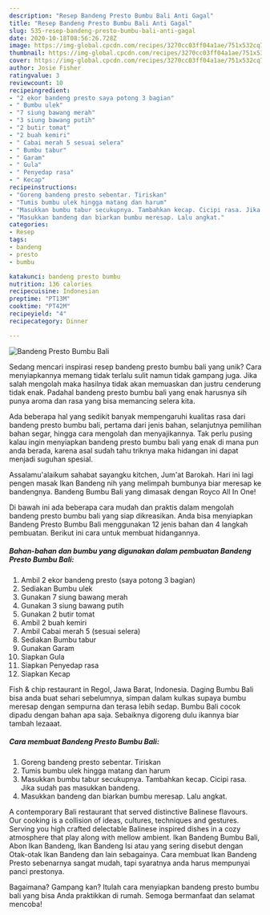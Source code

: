 ```yaml
---
description: "Resep Bandeng Presto Bumbu Bali Anti Gagal"
title: "Resep Bandeng Presto Bumbu Bali Anti Gagal"
slug: 535-resep-bandeng-presto-bumbu-bali-anti-gagal
date: 2020-10-18T08:56:26.728Z
image: https://img-global.cpcdn.com/recipes/3270cc03ff04a1ae/751x532cq70/bandeng-presto-bumbu-bali-foto-resep-utama.jpg
thumbnail: https://img-global.cpcdn.com/recipes/3270cc03ff04a1ae/751x532cq70/bandeng-presto-bumbu-bali-foto-resep-utama.jpg
cover: https://img-global.cpcdn.com/recipes/3270cc03ff04a1ae/751x532cq70/bandeng-presto-bumbu-bali-foto-resep-utama.jpg
author: Josie Fisher
ratingvalue: 3
reviewcount: 10
recipeingredient:
- "2 ekor bandeng presto saya potong 3 bagian"
- " Bumbu ulek"
- "7 siung bawang merah"
- "3 siung bawang putih"
- "2 butir tomat"
- "2 buah kemiri"
- " Cabai merah 5 sesuai selera"
- " Bumbu tabur"
- " Garam"
- " Gula"
- " Penyedap rasa"
- " Kecap"
recipeinstructions:
- "Goreng bandeng presto sebentar. Tiriskan"
- "Tumis bumbu ulek hingga matang dan harum"
- "Masukkan bumbu tabur secukupnya. Tambahkan kecap. Cicipi rasa. Jika sudah pas masukkan bandeng."
- "Masukkan bandeng dan biarkan bumbu meresap. Lalu angkat."
categories:
- Resep
tags:
- bandeng
- presto
- bumbu

katakunci: bandeng presto bumbu 
nutrition: 136 calories
recipecuisine: Indonesian
preptime: "PT13M"
cooktime: "PT42M"
recipeyield: "4"
recipecategory: Dinner

---
```



![Bandeng Presto Bumbu Bali](https://img-global.cpcdn.com/recipes/3270cc03ff04a1ae/751x532cq70/bandeng-presto-bumbu-bali-foto-resep-utama.jpg)

Sedang mencari inspirasi resep bandeng presto bumbu bali yang unik? Cara menyiapkannya memang tidak terlalu sulit namun tidak gampang juga. Jika salah mengolah maka hasilnya tidak akan memuaskan dan justru cenderung tidak enak. Padahal bandeng presto bumbu bali yang enak harusnya sih punya aroma dan rasa yang bisa memancing selera kita.

Ada beberapa hal yang sedikit banyak mempengaruhi kualitas rasa dari bandeng presto bumbu bali, pertama dari jenis bahan, selanjutnya pemilihan bahan segar, hingga cara mengolah dan menyajikannya. Tak perlu pusing kalau ingin menyiapkan bandeng presto bumbu bali yang enak di mana pun anda berada, karena asal sudah tahu triknya maka hidangan ini dapat menjadi suguhan spesial.

Assalamu&#39;alaikum sahabat sayangku kitchen, Jum&#39;at Barokah. Hari ini lagi pengen masak Ikan Bandeng nih yang melimpah bumbunya biar meresap ke bandengnya. Bandeng Bumbu Bali yang dimasak dengan Royco All In One!


Di bawah ini ada beberapa cara mudah dan praktis dalam mengolah bandeng presto bumbu bali yang siap dikreasikan. Anda bisa menyiapkan Bandeng Presto Bumbu Bali menggunakan 12 jenis bahan dan 4 langkah pembuatan. Berikut ini cara untuk membuat hidangannya.

<!--inarticleads1-->

##### Bahan-bahan dan bumbu yang digunakan dalam pembuatan Bandeng Presto Bumbu Bali:

1. Ambil 2 ekor bandeng presto (saya potong 3 bagian)
1. Sediakan  Bumbu ulek
1. Gunakan 7 siung bawang merah
1. Gunakan 3 siung bawang putih
1. Gunakan 2 butir tomat
1. Ambil 2 buah kemiri
1. Ambil  Cabai merah 5 (sesuai selera)
1. Sediakan  Bumbu tabur
1. Gunakan  Garam
1. Siapkan  Gula
1. Siapkan  Penyedap rasa
1. Siapkan  Kecap


Fish &amp; chip restaurant in Regol, Jawa Barat, Indonesia. Daging Bumbu Bali bisa anda buat sehari sebelumnya, simpan dalam kulkas supaya bumbu meresap dengan sempurna dan terasa lebih sedap. Bumbu Bali cocok dipadu dengan bahan apa saja. Sebaiknya digoreng dulu ikannya biar tambah lezaaat. 

<!--inarticleads2-->

##### Cara membuat Bandeng Presto Bumbu Bali:

1. Goreng bandeng presto sebentar. Tiriskan
1. Tumis bumbu ulek hingga matang dan harum
1. Masukkan bumbu tabur secukupnya. Tambahkan kecap. Cicipi rasa. Jika sudah pas masukkan bandeng.
1. Masukkan bandeng dan biarkan bumbu meresap. Lalu angkat.


A contemporary Bali restaurant that served distinctive Balinese flavours. Our cooking is a collision of ideas, cultures, techniques and gestures. Serving you high crafted delectable Balinese inspired dishes in a cozy atmosphere that play along with mellow ambient. Ikan Bandeng Bumbu Bali, Abon Ikan Bandeng, Ikan Bandeng Isi atau yang sering disebut dengan Otak-otak Ikan Bandeng dan lain sebagainya. Cara membuat Ikan Bandeng Presto sebenarnya sangat mudah, tapi syaratnya anda harus mempunyai panci prestonya. 

Bagaimana? Gampang kan? Itulah cara menyiapkan bandeng presto bumbu bali yang bisa Anda praktikkan di rumah. Semoga bermanfaat dan selamat mencoba!
